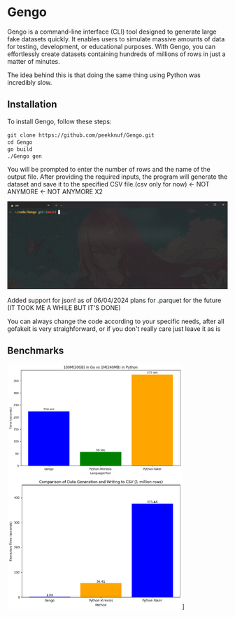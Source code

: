 # Gengo

Gengo is a command-line interface (CLI) tool designed to generate large fake datasets quickly. 
It enables users to simulate massive amounts of data for testing, development, or educational purposes. 
With Gengo, you can effortlessly create datasets containing hundreds of millions of rows in just a matter of minutes.

The idea behind this is that doing the same thing using Python was incredibly slow. 

## Installation

To install Gengo, follow these steps:

```
git clone https://github.com/peekknuf/Gengo.git
cd Gengo
go build
./Gengo gen
```

You will be prompted to enter the number of rows and the name of the output file. After providing the required inputs, the program will generate the dataset and save it to the specified CSV file.(csv only for now) <- NOT ANYMORE <- NOT ANYMORE X2

![Little silly preview](rec.gif)

Added support for json! as of 06/04/2024 
plans for .parquet for the future (IT TOOK ME A WHILE BUT IT'S DONE)

You can always change the code according to your specific needs, after all gofakeit is very straighforward, or if you don't really care just leave it as is

## Benchmarks

[<img src="output_100m.png" width="400" height="auto">](output_100m.png)  
<img src="output_comparison.png" width="400" height="auto">]
